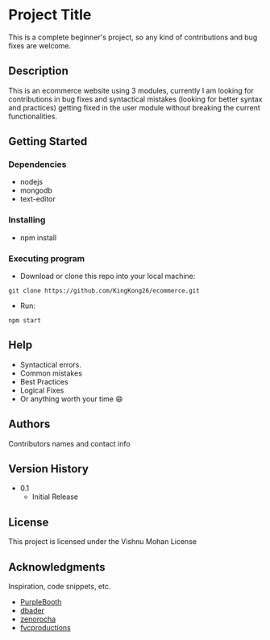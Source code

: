 # Project Title

This is a complete beginner's project, so any kind of contributions and bug fixes are welcome.

## Description

This is an ecommerce website using 3 modules, currently I am looking for contributions in bug fixes and syntactical mistakes (looking for better syntax and practices) getting fixed in the user module without breaking the current functionalities.

## Getting Started

### Dependencies

* nodejs
* mongodb
* text-editor 

### Installing

* npm install

### Executing program

* Download or clone this repo into your local machine:
```
git clone https://github.com/KingKong26/ecommerce.git
```
*  Run:
```
npm start
```

## Help
* Syntactical errors.
* Common mistakes
* Best Practices
* Logical Fixes
* Or anything worth your time 😄




## Authors

Contributors names and contact info


## Version History

* 0.1
    * Initial Release

## License

This project is licensed under the Vishnu Mohan License 

## Acknowledgments

Inspiration, code snippets, etc.
* [PurpleBooth](https://gist.github.com/PurpleBooth/109311bb0361f32d87a2)
* [dbader](https://github.com/dbader/readme-template)
* [zenorocha](https://gist.github.com/zenorocha/4526327)
* [fvcproductions](https://gist.github.com/fvcproductions/1bfc2d4aecb01a834b46)
